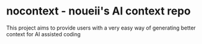 # nocontext - noueii's AI context repo

This project aims to provide users with a very easy way of generating better context for AI assisted coding
